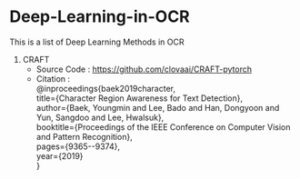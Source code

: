 # Deep-Learning-in-OCR
This is a list of Deep Learning Methods in OCR
1. CRAFT
   * Source Code : https://github.com/clovaai/CRAFT-pytorch
   * Citation :   
    @inproceedings{baek2019character,  
      title={Character Region Awareness for Text Detection},  
      author={Baek, Youngmin and Lee, Bado and Han, Dongyoon and Yun, Sangdoo and Lee, Hwalsuk},  
      booktitle={Proceedings of the IEEE Conference on Computer Vision and Pattern Recognition},  
      pages={9365--9374},  
      year={2019}  
  }


